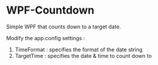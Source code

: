 # WPF-Countdown
Simple WPF that counts down to a target date. 

Modify the app.config settings : 

1) TimeFormat : specifies the format of the date string
2) TargetTime : specifies the date & time to count down to
